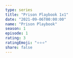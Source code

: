 ```yaml
--- 
type: series 
title: "Prison Playbook 1x1" 
date: "2021-09-06T00:00:00" 
name: "Prison Playbook" 
season: 1 
episode: 1 
rating: 3 
ratingEmoji: "⭐️⭐️⭐️" 
share: false 
---
```

